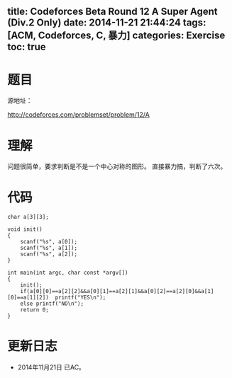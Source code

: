 title: Codeforces Beta Round 12 A Super Agent (Div.2 Only)
date: 2014-11-21 21:44:24
tags: [ACM, Codeforces, C, 暴力]
categories: Exercise
toc: true
---
# 题目	
源地址：

http://codeforces.com/problemset/problem/12/A

# 理解
问题很简单，要求判断是不是一个中心对称的图形。
直接暴力搞，判断了六次。

<!-- more -->

# 代码
```
char a[3][3];

void init()
{
    scanf("%s", a[0]);
    scanf("%s", a[1]);
    scanf("%s", a[2]);
}

int main(int argc, char const *argv[])
{
	init();
	if(a[0][0]==a[2][2]&&a[0][1]==a[2][1]&&a[0][2]==a[2][0]&&a[1][0]==a[1][2])  printf("YES\n");
	else printf("NO\n");
	return 0;
}
```
# 更新日志
- 2014年11月21日 已AC。